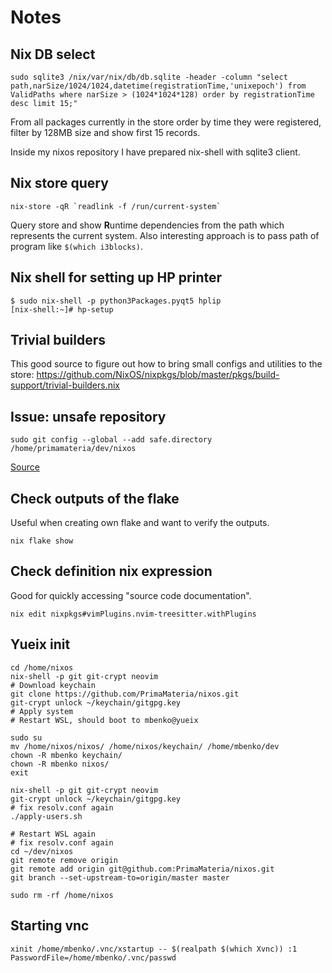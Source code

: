 # Notes

## Nix DB select

```
sudo sqlite3 /nix/var/nix/db/db.sqlite -header -column "select path,narSize/1024/1024,datetime(registrationTime,'unixepoch') from ValidPaths where narSize > (1024*1024*128) order by registrationTime desc limit 15;"
```

From all packages currently in the store order by time they were registered, filter by 128MB size and show first 15 records.

Inside my nixos repository I have prepared nix-shell with sqlite3 client.

## Nix store query

```
nix-store -qR `readlink -f /run/current-system`
```

Query store and show **R**untime dependencies from the path which represents the current system.
Also interesting approach is to pass path of program like `$(which i3blocks)`.

## Nix shell for setting up HP printer

```
$ sudo nix-shell -p python3Packages.pyqt5 hplip
[nix-shell:~]# hp-setup
```

## Trivial builders

This good source to figure out how to bring small configs and utilities to the store: https://github.com/NixOS/nixpkgs/blob/master/pkgs/build-support/trivial-builders.nix

## Issue: unsafe repository

```
sudo git config --global --add safe.directory /home/primamateria/dev/nixos
```

[Source](https://github.com/NixOS/nixpkgs/issues/169193)


## Check outputs of the flake

Useful when creating own flake and want to verify the outputs.

```
nix flake show
```

## Check definition nix expression

Good for quickly accessing "source code documentation".

```
nix edit nixpkgs#vimPlugins.nvim-treesitter.withPlugins
```

## Yueix init

```
cd /home/nixos
nix-shell -p git git-crypt neovim
# Download keychain
git clone https://github.com/PrimaMateria/nixos.git
git-crypt unlock ~/keychain/gitgpg.key
# Apply system
# Restart WSL, should boot to mbenko@yueix

sudo su
mv /home/nixos/nixos/ /home/nixos/keychain/ /home/mbenko/dev
chown -R mbenko keychain/
chown -R mbenko nixos/
exit

nix-shell -p git git-crypt neovim
git-crypt unlock ~/keychain/gitgpg.key
# fix resolv.conf again
./apply-users.sh

# Restart WSL again
# fix resolv.conf again
cd ~/dev/nixos
git remote remove origin
git remote add origin git@github.com:PrimaMateria/nixos.git
git branch --set-upstream-to=origin/master master

sudo rm -rf /home/nixos
```

## Starting vnc

```
xinit /home/mbenko/.vnc/xstartup -- $(realpath $(which Xvnc)) :1 PasswordFile=/home/mbenko/.vnc/passwd
```
